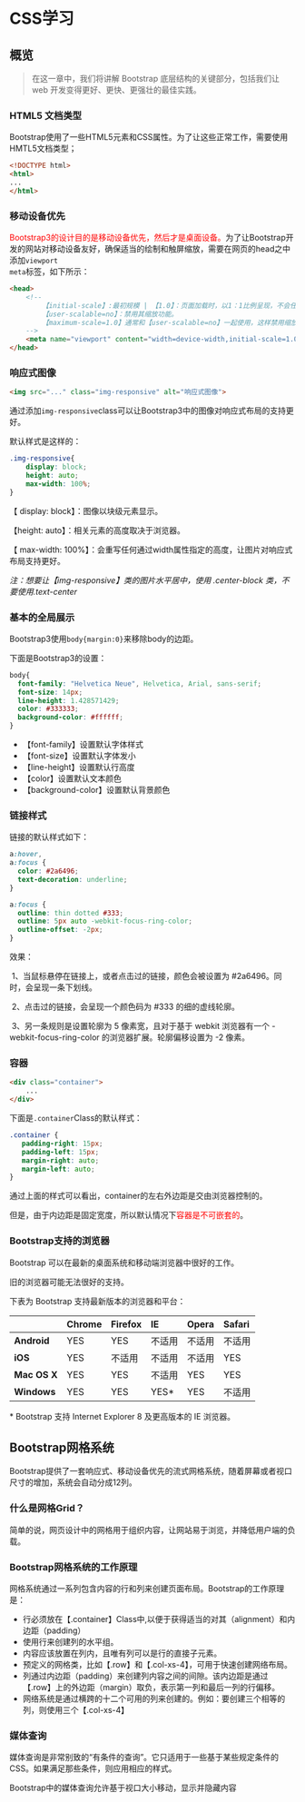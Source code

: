 # CSS学习

## 概览

> 在这一章中，我们将讲解 Bootstrap 底层结构的关键部分，包括我们让 web 开发变得更好、更快、更强壮的最佳实践。

### HTML5 文档类型

Bootstrap使用了一些HTML5元素和CSS属性。为了让这些正常工作，需要使用HMTL5文档类型；

```html
<!DOCTYPE html>
<html>
...
</html>
```

### 移动设备优先

  <font color='red'>Bootstrap3的设计目的是移动设备优先，然后才是桌面设备。</font>为了让Bootstrap开发的网站对移动设备友好，确保适当的绘制和触屏缩放，需要在网页的head之中添加<code>viewport meta</code>标签，如下所示：

```html
<head>
    <!-- 
		【initial-scale】:最初规模 | 【1.0】：页面加载时，以1：1比例呈现，不会任何缩放。
		【user-scalable=no】：禁用其缩放功能。
		【maximum-scale=1.0】通常和【user-scalable=no】一起使用，这样禁用缩放功能之后，用户只能滚动屏幕。
	-->
    <meta name="viewport" content="width=device-width,initial-scale=1.0">
</head>
```

### 响应式图像

```html
<img src="..." class="img-responsive" alt="响应式图像">
```

通过添加<code>img-responsive</code>class可以让Bootstrap3中的图像对响应式布局的支持更好。

默认样式是这样的：

```css
.img-responsive{
    display: block; 
    height: auto;
    max-width: 100%;
}
```

【 display: block】：图像以块级元素显示。

【height: auto】：相关元素的高度取决于浏览器。

【 max-width: 100%】：会重写任何通过width属性指定的高度，让图片对响应式布局支持更好。

<i>注：想要让【img-responsive】类的图片水平居中，使用 .center-block 类，不要使用.text-center</i>

### 基本的全局展示

Bootstrap3使用<code>body{margin:0}</code>来移除body的边距。

下面是Bootstrap3的设置：

```css
body{
  font-family: "Helvetica Neue", Helvetica, Arial, sans-serif;
  font-size: 14px;
  line-height: 1.428571429;
  color: #333333;
  background-color: #ffffff;
}
```

- 【font-family】设置默认字体样式
- 【font-size】设置默认字体发小
- 【line-height】设置默认行高度
- 【color】设置默认文本颜色
- 【background-color】设置默认背景颜色

### 链接样式

链接的默认样式如下：

```css
a:hover,
a:focus {
  color: #2a6496;
  text-decoration: underline;
}

a:focus {
  outline: thin dotted #333;
  outline: 5px auto -webkit-focus-ring-color;
  outline-offset: -2px;
}
```

效果：

​	1、当鼠标悬停在链接上，或者点击过的链接，颜色会被设置为 #2a6496。同时，会呈现一条下划线。

​    2、点击过的链接，会呈现一个颜色码为 #333 的细的虚线轮廓。

​	3、另一条规则是设置轮廓为 5 像素宽，且对于基于 webkit 浏览器有一个 -webkit-focus-ring-color 的浏览器扩展。轮廓偏移设置为 -2 像素。

### 容器

```html
<div class="container">
    ...
</div>
```

下面是<code>.container</code>Class的默认样式：

```css
.container {
   padding-right: 15px;
   padding-left: 15px;
   margin-right: auto;
   margin-left: auto;
}
```

通过上面的样式可以看出，container的左右外边距是交由浏览器控制的。

但是，由于内边距是固定宽度，所以默认情况下<font color='red'>容器是不可嵌套的</font >。

### Bootstrap支持的浏览器

Bootstrap 可以在最新的桌面系统和移动端浏览器中很好的工作。

旧的浏览器可能无法很好的支持。

下表为 Bootstrap 支持最新版本的浏览器和平台：

|              | Chrome | Firefox | IE     | Opera  | Safari |
| :----------- | :----- | :------ | :----- | :----- | :----- |
| **Android**  | YES    | YES     | 不适用 | 不适用 | 不适用 |
| **iOS**      | YES    | 不适用  | 不适用 | 不适用 | YES    |
| **Mac OS X** | YES    | YES     | 不适用 | YES    | YES    |
| **Windows**  | YES    | YES     | YES*   | YES    | 不适用 |

\* Bootstrap 支持 Internet Explorer 8 及更高版本的 IE 浏览器。

## Bootstrap网格系统

Bootstrap提供了一套响应式、移动设备优先的流式网格系统，随着屏幕或者视口尺寸的增加，系统会自动分成12列。

### 什么是网格Grid？

简单的说，网页设计中的网格用于组织内容，让网站易于浏览，并降低用户端的负载。

### Bootstrap网格系统的工作原理

网格系统通过一系列包含内容的行和列来创建页面布局。Bootstrap的工作原理是：

* 行必须放在【.container】Class中,以便于获得适当的对其（alignment）和内边距（padding）
* 使用行来创建列的水平组。
* 内容应该放置在列内，且唯有列可以是行的直接子元素。
* 预定义的网格类，比如【.row】和【.col-xs-4】，可用于快速创建网络布局。
* 列通过内边距（padding）来创建列内容之间的间隙。该内边距是通过【.row】上的外边距（margin）取负，表示第一列和最后一列的行偏移。
* 网络系统是通过横跨的十二个可用的列来创建的。例如：要创建三个相等的列，则使用三个【.col-xs-4】

### 媒体查询

媒体查询是非常别致的“有条件的查询”。它只适用于一些基于某些规定条件的CSS。如果满足那些条件，则应用相应的样式。

Bootstrap中的媒体查询允许基于视口大小移动，显示并隐藏内容